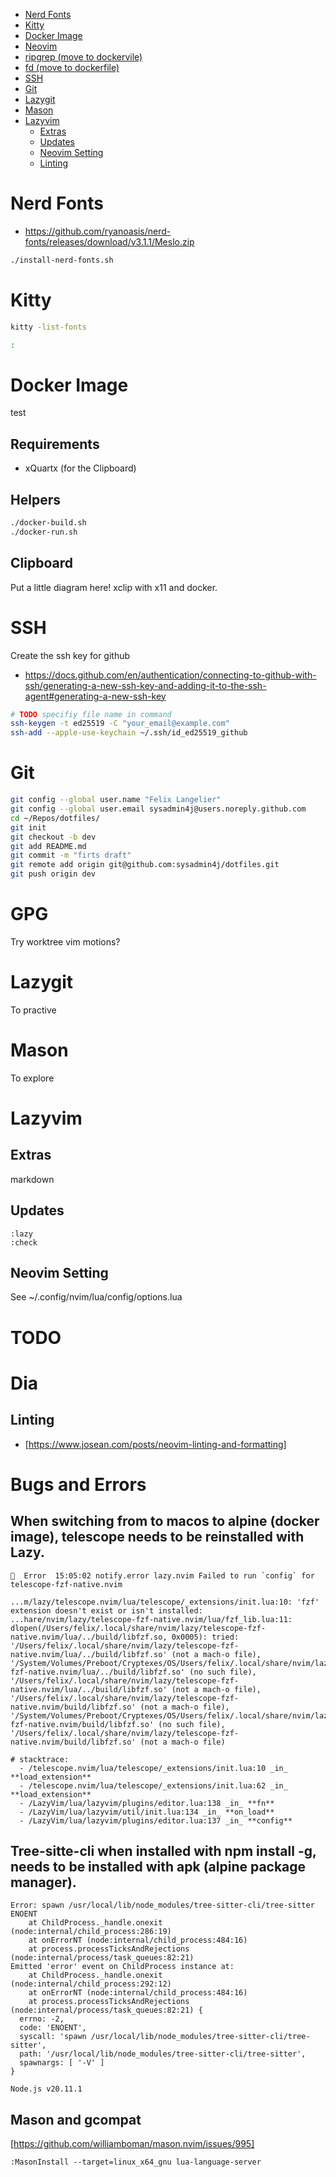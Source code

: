 <!--toc:start-->
- [Nerd Fonts](#nerd-fonts)
- [Kitty](#kitty)
- [Docker Image](#docker-image)
- [Neovim](#neovim)
- [ripgrep (move to dockervile)](#ripgrep-move-to-dockervile)
- [fd (move to dockerfile)](#fd-move-to-dockerfile)
- [SSH](#ssh)
- [Git](#git)
- [Lazygit](#lazygit)
- [Mason](#mason)
- [Lazyvim](#lazyvim)
  - [Extras](#extras)
  - [Updates](#updates)
  - [Neovim Setting](#neovim-setting)
  - [Linting](#linting)
<!--toc:end-->

# Nerd Fonts

* https://github.com/ryanoasis/nerd-fonts/releases/download/v3.1.1/Meslo.zip

```zsh
./install-nerd-fonts.sh
```

# Kitty

```zsh
kitty -list-fonts
```

```zsh
:
```

# Docker Image

test

## Requirements

- xQuartx (for the Clipboard)

## Helpers

```zsh
./docker-build.sh
./docker-run.sh
```

## Clipboard

Put a little diagram here! xclip with x11 and docker.

# SSH

Create the ssh key for github

*  https://docs.github.com/en/authentication/connecting-to-github-with-ssh/generating-a-new-ssh-key-and-adding-it-to-the-ssh-agent#generating-a-new-ssh-key

```zsh
# TODO specifiy file name in command
ssh-keygen -t ed25519 -C "your_email@example.com"
ssh-add --apple-use-keychain ~/.ssh/id_ed25519_github
```

# Git

```zsh
git config --global user.name "Felix Langelier"
git config --global user.email sysadmin4j@users.noreply.github.com
cd ~/Repos/dotfiles/
git init
git checkout -b dev
git add README.md
git commit -m "firts draft"
git remote add origin git@github.com:sysadmin4j/dotfiles.git
git push origin dev
```

# GPG

Try worktree
vim motions?

# Lazygit

To practive

# Mason

To explore

# Lazyvim

## Extras

markdown

## Updates

```nvim
:lazy
:check
```


## Neovim Setting

See ~/.config/nvim/lua/config/options.lua


# TODO
# Dia

## Linting

- [https://www.josean.com/posts/neovim-linting-and-formatting]

# Bugs and Errors
## When switching from to macos to alpine (docker image), telescope needs to be reinstalled with Lazy.

```nvim
  Error  15:05:02 notify.error lazy.nvim Failed to run `config` for telescope-fzf-native.nvim

...m/lazy/telescope.nvim/lua/telescope/_extensions/init.lua:10: 'fzf' extension doesn't exist or isn't installed: ...hare/nvim/lazy/telescope-fzf-native.nvim/lua/fzf_lib.lua:11: dlopen(/Users/felix/.local/share/nvim/lazy/telescope-fzf-native.nvim/lua/../build/libfzf.so, 0x0005): tried: '/Users/felix/.local/share/nvim/lazy/telescope-fzf-native.nvim/lua/../build/libfzf.so' (not a mach-o file), '/System/Volumes/Preboot/Cryptexes/OS/Users/felix/.local/share/nvim/lazy/telescope-fzf-native.nvim/lua/../build/libfzf.so' (no such file), '/Users/felix/.local/share/nvim/lazy/telescope-fzf-native.nvim/lua/../build/libfzf.so' (not a mach-o file), '/Users/felix/.local/share/nvim/lazy/telescope-fzf-native.nvim/build/libfzf.so' (not a mach-o file), '/System/Volumes/Preboot/Cryptexes/OS/Users/felix/.local/share/nvim/lazy/telescope-fzf-native.nvim/build/libfzf.so' (no such file), '/Users/felix/.local/share/nvim/lazy/telescope-fzf-native.nvim/build/libfzf.so' (not a mach-o file)

# stacktrace:
  - /telescope.nvim/lua/telescope/_extensions/init.lua:10 _in_ **load_extension**
  - /telescope.nvim/lua/telescope/_extensions/init.lua:62 _in_ **load_extension**
  - /LazyVim/lua/lazyvim/plugins/editor.lua:138 _in_ **fn**
  - /LazyVim/lua/lazyvim/util/init.lua:134 _in_ **on_load**
  - /LazyVim/lua/lazyvim/plugins/editor.lua:137 _in_ **config**
```

## Tree-sitte-cli when installed with npm install -g, needs to be installed with apk (alpine package manager). 

```nvim
Error: spawn /usr/local/lib/node_modules/tree-sitter-cli/tree-sitter ENOENT
    at ChildProcess._handle.onexit (node:internal/child_process:286:19)
    at onErrorNT (node:internal/child_process:484:16)
    at process.processTicksAndRejections (node:internal/process/task_queues:82:21)
Emitted 'error' event on ChildProcess instance at:
    at ChildProcess._handle.onexit (node:internal/child_process:292:12)
    at onErrorNT (node:internal/child_process:484:16)
    at process.processTicksAndRejections (node:internal/process/task_queues:82:21) {
  errno: -2,
  code: 'ENOENT',
  syscall: 'spawn /usr/local/lib/node_modules/tree-sitter-cli/tree-sitter',
  path: '/usr/local/lib/node_modules/tree-sitter-cli/tree-sitter',
  spawnargs: [ '-V' ]
}

Node.js v20.11.1
```

## Mason and gcompat
[https://github.com/williamboman/mason.nvim/issues/995]

```nvim
:MasonInstall --target=linux_x64_gnu lua-language-server
```
